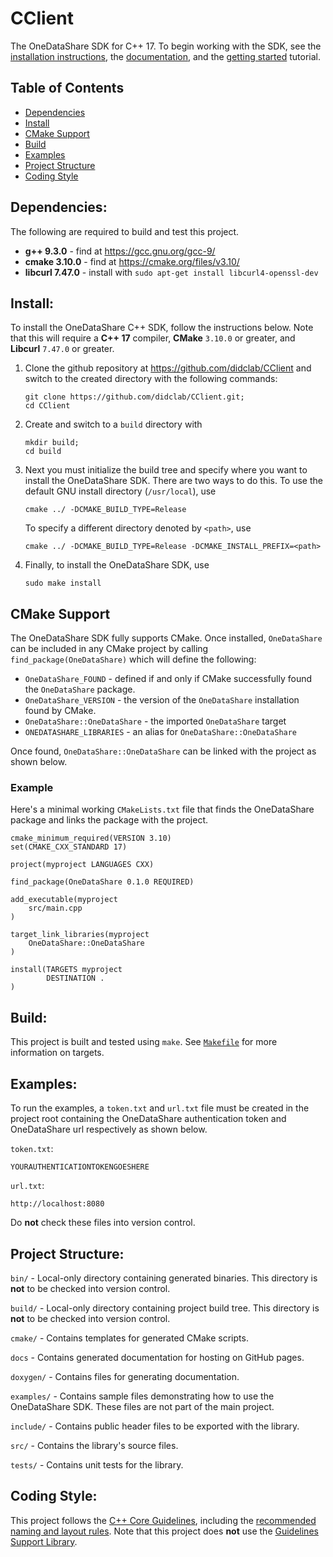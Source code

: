 CClient
=======

The OneDataShare SDK for C++ 17. To begin working with the SDK, see the
[installation instructions](#install),
the
[documentation](https://didclab.github.io/CClient),
and the
[getting started](getting-started.md)
tutorial.

Table of Contents
-----------------
- [Dependencies](#dependencies)
- [Install](#install)
- [CMake Support](#cmake-support)
- [Build](#build)
- [Examples](#examples)
- [Project Structure](#project-structure)
- [Coding Style](#coding-style)

Dependencies:
-------------
The following are required to build and test this project.
- **g++ 9.3.0** - find at https://gcc.gnu.org/gcc-9/
- **cmake 3.10.0** - find at https://cmake.org/files/v3.10/
- **libcurl 7.47.0** - install with `sudo apt-get install libcurl4-openssl-dev`

Install:
--------

To install the OneDataShare C++ SDK, follow the instructions below. Note that this will require a **C++ 17** compiler,
**CMake** `3.10.0` or greater, and **Libcurl** `7.47.0` or greater.

1. Clone the github repository at https://github.com/didclab/CClient and switch to the created directory with the
following commands:
    ```
    git clone https://github.com/didclab/CClient.git;
    cd CClient
    ```

2. Create and switch to a `build` directory with
    ```
    mkdir build;
    cd build
    ```

3. Next you must initialize the build tree and specify where you want to install the OneDataShare SDK. There are two
ways to do this. To use the default GNU install directory (`/usr/local`), use
    ```
    cmake ../ -DCMAKE_BUILD_TYPE=Release
    ```
    To specify a different directory denoted by `<path>`, use
    ```
    cmake ../ -DCMAKE_BUILD_TYPE=Release -DCMAKE_INSTALL_PREFIX=<path>
    ```

4. Finally, to install the OneDataShare SDK, use
    ```
    sudo make install
    ```

CMake Support
-------------

The OneDataShare SDK fully supports CMake. Once installed, `OneDataShare` can be included in any CMake project by
calling `find_package(OneDataShare)` which will define the following:
 - `OneDataShare_FOUND` - defined if and only if CMake successfully found the `OneDataShare` package.
 - `OneDataShare_VERSION` - the version of the `OneDataShare` installation found by CMake.
 - `OneDataShare::OneDataShare` - the imported `OneDataShare` target
 - `ONEDATASHARE_LIBRARIES` - an alias for `OneDataShare::OneDataShare`

Once found, `OneDataShare::OneDataShare` can be linked with the project as shown below.

### Example ###
Here's a minimal working `CMakeLists.txt` file that finds the OneDataShare package and links the package with the project.
```
cmake_minimum_required(VERSION 3.10)
set(CMAKE_CXX_STANDARD 17)

project(myproject LANGUAGES CXX)

find_package(OneDataShare 0.1.0 REQUIRED)

add_executable(myproject
    src/main.cpp
)

target_link_libraries(myproject
    OneDataShare::OneDataShare
)

install(TARGETS myproject
        DESTINATION .
)
```

Build:
------
This project is built and tested using `make`. See
[`Makefile`](Makefile)
for more information on targets.

Examples:
---------
To run the examples, a `token.txt` and `url.txt` file must be created in the project root containing the OneDataShare
authentication token and OneDataShare url respectively as shown below.

`token.txt`:
```
YOURAUTHENTICATIONTOKENGOESHERE
```

`url.txt`:
```
http://localhost:8080
```

Do **not** check these files into version control.

Project Structure:
------------------
`bin/` - Local-only directory containing generated binaries. This directory is **not** to be checked into version
control.

`build/` - Local-only directory containing project build tree. This directory is **not** to be checked into version
control.

`cmake/` - Contains templates for generated CMake scripts.

`docs` - Contains generated documentation for hosting on GitHub pages.

`doxygen/` - Contains files for generating documentation.

`examples/` - Contains sample files demonstrating how to use the OneDataShare SDK. These files are not part of the
main project.

`include/` - Contains public header files to be exported with the library.

`src/` - Contains the library's source files.

`tests/` - Contains unit tests for the library.

Coding Style:
-------------
This project follows the
[C++ Core Guidelines](https://github.com/isocpp/CppCoreGuidelines/blob/master/CppCoreGuidelines.md),
including the [recommended naming and layout rules](https://github.com/isocpp/CppCoreGuidelines/blob/master/CppCoreGuidelines.md#nl-naming-and-layout-rules).
Note that this project does **not** use the
[Guidelines Support Library](https://github.com/isocpp/CppCoreGuidelines/blob/master/CppCoreGuidelines.md#gsl-guidelines-support-library).